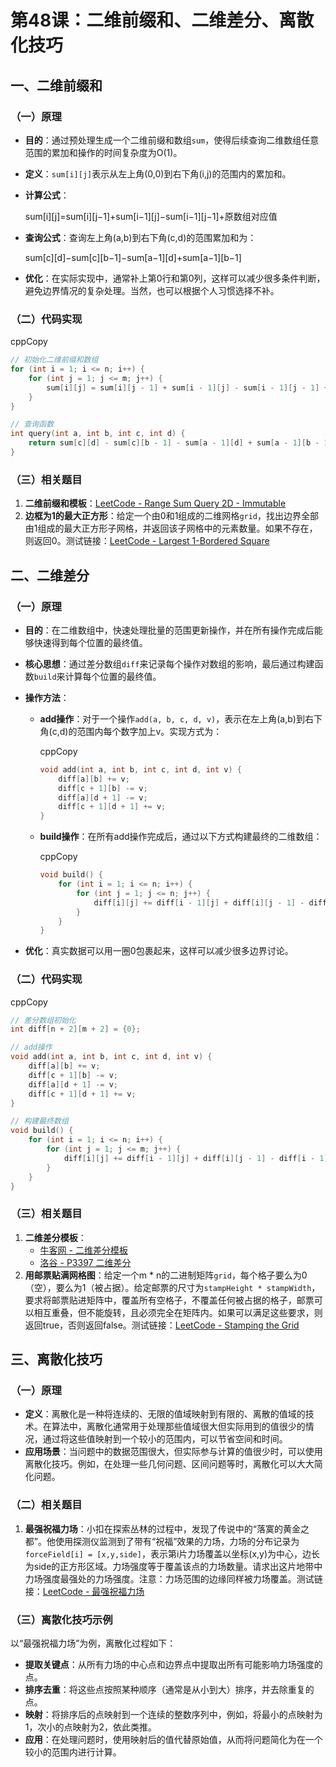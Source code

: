 

# 第48课：二维前缀和、二维差分、离散化技巧

## 一、二维前缀和

### （一）原理

- **目的**：通过预处理生成一个二维前缀和数组`sum`，使得后续查询二维数组任意范围的累加和操作的时间复杂度为O(1)。

- **定义**：`sum[i][j]`表示从左上角(0,0)到右下角(i,j)的范围内的累加和。

- **计算公式**：

  sum[i][j]=sum[i][j−1]+sum[i−1][j]−sum[i−1][j−1]+原数组对应值

- **查询公式**：查询左上角(a,b)到右下角(c,d)的范围累加和为：

  sum[c][d]−sum[c][b−1]−sum[a−1][d]+sum[a−1][b−1]

- **优化**：在实际实现中，通常补上第0行和第0列，这样可以减少很多条件判断，避免边界情况的复杂处理。当然，也可以根据个人习惯选择不补。

### （二）代码实现

cppCopy

```cpp
// 初始化二维前缀和数组
for (int i = 1; i <= n; i++) {
    for (int j = 1; j <= m; j++) {
        sum[i][j] = sum[i][j - 1] + sum[i - 1][j] - sum[i - 1][j - 1] + arr[i][j];
    }
}

// 查询函数
int query(int a, int b, int c, int d) {
    return sum[c][d] - sum[c][b - 1] - sum[a - 1][d] + sum[a - 1][b - 1];
}
```

### （三）相关题目

1. **二维前缀和模板**：[LeetCode - Range Sum Query 2D - Immutable](https://leetcode.cn/problems/range-sum-query-2d-immutable/)
2. **边框为1的最大正方形**：给定一个由0和1组成的二维网格`grid`，找出边界全部由1组成的最大正方形子网格，并返回该子网格中的元素数量。如果不存在，则返回0。测试链接：[LeetCode - Largest 1-Bordered Square](https://leetcode.cn/problems/largest-1-bordered-square/)

## 二、二维差分

### （一）原理

- **目的**：在二维数组中，快速处理批量的范围更新操作，并在所有操作完成后能够快速得到每个位置的最终值。

- **核心思想**：通过差分数组`diff`来记录每个操作对数组的影响，最后通过构建函数`build`来计算每个位置的最终值。

- **操作方法**：

  - **add操作**：对于一个操作`add(a, b, c, d, v)`，表示在左上角(a,b)到右下角(c,d)的范围内每个数字加上v。实现方式为：

    cppCopy

    ```cpp
    void add(int a, int b, int c, int d, int v) {
        diff[a][b] += v;
        diff[c + 1][b] -= v;
        diff[a][d + 1] -= v;
        diff[c + 1][d + 1] += v;
    }
    ```

  - **build操作**：在所有add操作完成后，通过以下方式构建最终的二维数组：

    cppCopy

    ```cpp
    void build() {
        for (int i = 1; i <= n; i++) {
            for (int j = 1; j <= n; j++) {
                diff[i][j] += diff[i - 1][j] + diff[i][j - 1] - diff[i - 1][j - 1];
            }
        }
    }
    ```

- **优化**：真实数据可以用一圈0包裹起来，这样可以减少很多边界讨论。

### （二）代码实现

cppCopy

```cpp
// 差分数组初始化
int diff[n + 2][m + 2] = {0};

// add操作
void add(int a, int b, int c, int d, int v) {
    diff[a][b] += v;
    diff[c + 1][b] -= v;
    diff[a][d + 1] -= v;
    diff[c + 1][d + 1] += v;
}

// 构建最终数组
void build() {
    for (int i = 1; i <= n; i++) {
        for (int j = 1; j <= m; j++) {
            diff[i][j] += diff[i - 1][j] + diff[i][j - 1] - diff[i - 1][j - 1];
        }
    }
}
```

### （三）相关题目

1. **二维差分模板**：
   - [牛客网 - 二维差分模板](https://www.nowcoder.com/practice/50e1a93989df42efb0b1dec386fb4ccc)
   - [洛谷 - P3397 二维差分](https://www.luogu.com.cn/problem/P3397)
2. **用邮票贴满网格图**：给定一个m * n的二进制矩阵`grid`，每个格子要么为0（空），要么为1（被占据）。给定邮票的尺寸为`stampHeight * stampWidth`，要求将邮票贴进矩阵中，覆盖所有空格子，不覆盖任何被占据的格子，邮票可以相互重叠，但不能旋转，且必须完全在矩阵内。如果可以满足这些要求，则返回true，否则返回false。测试链接：[LeetCode - Stamping the Grid](https://leetcode.cn/problems/stamping-the-grid/)

## 三、离散化技巧

### （一）原理

- **定义**：离散化是一种将连续的、无限的值域映射到有限的、离散的值域的技术。在算法中，离散化通常用于处理那些值域很大但实际用到的值很少的情况，通过将这些值映射到一个较小的范围内，可以节省空间和时间。
- **应用场景**：当问题中的数据范围很大，但实际参与计算的值很少时，可以使用离散化技巧。例如，在处理一些几何问题、区间问题等时，离散化可以大大简化问题。

### （二）相关题目

1. **最强祝福力场**：小扣在探索丛林的过程中，发现了传说中的“落寞的黄金之都”。他使用探测仪监测到了带有“祝福”效果的力场，力场的分布记录为`forceField[i] = [x,y,side]`，表示第i片力场覆盖以坐标(x,y)为中心，边长为side的正方形区域。力场强度等于覆盖该点的力场数量。请求出这片地带中力场强度最强处的力场强度。注意：力场范围的边缘同样被力场覆盖。测试链接：[LeetCode - 最强祝福力场](https://leetcode.cn/problems/xepqZ5/)

### （三）离散化技巧示例

以“最强祝福力场”为例，离散化过程如下：

- **提取关键点**：从所有力场的中心点和边界点中提取出所有可能影响力场强度的点。
- **排序去重**：将这些点按照某种顺序（通常是从小到大）排序，并去除重复的点。
- **映射**：将排序后的点映射到一个连续的整数序列中，例如，将最小的点映射为1，次小的点映射为2，依此类推。
- **应用**：在处理问题时，使用映射后的值代替原始值，从而将问题简化为在一个较小的范围内进行计算。